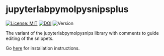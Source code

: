 # jupyterlabpymolpysnipsplus

[![License: MIT](https://img.shields.io/badge/License-MIT-blue.svg)](https://opensource.org/licenses/MIT)
[![DOI](https://zenodo.org/badge/DOI/10.5281/zenodo.4429722.svg)](https://doi.org/10.5281/zenodo.4429722)
![Version](https://img.shields.io/static/v1?label=jupyterlabpymolpysnipsplus&message=0.2&color=brightcolor)


The variant of the  jupyterlabpymolpysnips library with comments to guide editing of the snippets.

Go [here](https://github.com/MooersLab/jupyterlabpymolpysnips) for installation instructions.



